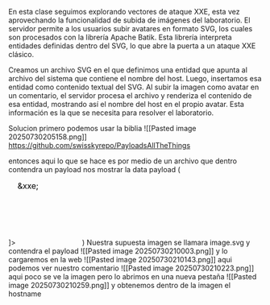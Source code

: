 En esta clase seguimos explorando vectores de ataque XXE, esta vez aprovechando la funcionalidad de subida de imágenes del laboratorio. El servidor permite a los usuarios subir avatares en formato SVG, los cuales son procesados con la librería Apache Batik. Esta librería interpreta entidades definidas dentro del SVG, lo que abre la puerta a un ataque XXE clásico.

Creamos un archivo SVG en el que definimos una entidad que apunta al archivo del sistema que contiene el nombre del host. Luego, insertamos esa entidad como contenido textual del SVG. Al subir la imagen como avatar en un comentario, el servidor procesa el archivo y renderiza el contenido de esa entidad, mostrando así el nombre del host en el propio avatar. Esta información es la que se necesita para resolver el laboratorio.

Solucion
primero podemos usar la biblia
![[Pasted image 20250730205158.png]]
https://github.com/swisskyrepo/PayloadsAllTheThings

entonces aqui lo que se hace es por medio de un archivo que dentro contendra un payload nos mostrar la data 
payload (<?xml version="1.0" standalone="yes"?>
<!DOCTYPE test [ <!ENTITY xxe SYSTEM "file:///etc/hostname" > ]>
<svg width="128px" height="128px" xmlns="http://www.w3.org/2000/svg" xmlns:xlink="http://www.w3.org/1999/xlink" version="1.1">
   <text font-size="16" x="0" y="16">&xxe;</text>
</svg>)
Nuestra supuesta imagen se llamara image.svg y contendra el payload
![[Pasted image 20250730210003.png]]
y lo cargaremos en la web
![[Pasted image 20250730210143.png]]
aqui podemos ver nuestro comentario
![[Pasted image 20250730210223.png]]
aqui poco se ve la imagen pero lo abrimos en una nueva pestaña
![[Pasted image 20250730210259.png]]
y obtenemos dentro de la imagen el hostname
